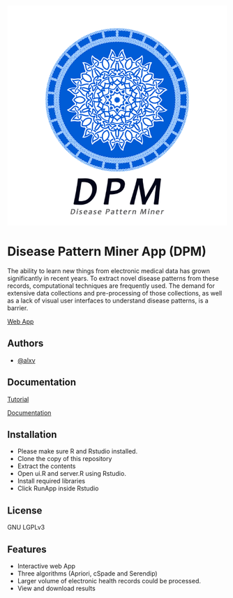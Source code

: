 
![Logo](https://github.com/alxv/disease-pattern-miner/blob/main/DPM_Logo_back.png?raw=true)


# Disease Pattern Miner App (DPM)

The ability to learn new things from electronic medical data has grown significantly in recent years. To extract novel disease patterns from these records, computational techniques are frequently used. 
The demand for extensive data collections and pre-processing of those collections, as well as a lack of visual user interfaces to understand disease patterns, is a barrier.

[Web App](http://diseasepatterns.com/)
## Authors

- [@alxv](https://www.github.com/alxv)


## Documentation

[Tutorial](https://github.com/alxv/disease-pattern-miner/blob/main/www/Tutorial.pdf)

[Documentation](https://github.com/alxv/disease-pattern-miner/blob/main/www/Documentation_DPM.pdf)


## Installation

- Please make sure R and Rstudio installed.
- Clone the copy of this repository
- Extract the contents
- Open ui.R and server.R using Rstudio.
- Install required libraries
- Click RunApp inside Rstudio

    
## License
GNU LGPLv3
## Features

- Interactive web App
- Three algorithms (Apriori, cSpade and Serendip)
- Larger volume of electronic health records could be processed.
- View and download results

